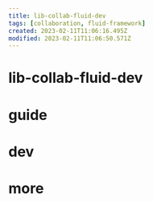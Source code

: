 ```yaml
---
title: lib-collab-fluid-dev
tags: [collaboration, fluid-framework]
created: 2023-02-11T11:06:16.495Z
modified: 2023-02-11T11:06:50.571Z
---
```


# lib-collab-fluid-dev

# guide

# dev

# more
